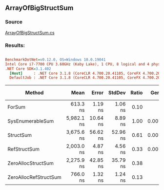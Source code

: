 ﻿## ArrayOfBigStructSum

### Source
[ArrayOfBigStructSum.cs](../../src/StructLinq.Benchmark/ArrayOfBigStructSum.cs)

### Results:
``` ini

BenchmarkDotNet=v0.12.0, OS=Windows 10.0.19041
Intel Core i7-7700 CPU 3.60GHz (Kaby Lake), 1 CPU, 8 logical and 4 physical cores
.NET Core SDK=3.1.402
  [Host]     : .NET Core 3.1.8 (CoreCLR 4.700.20.41105, CoreFX 4.700.20.41903), X64 RyuJIT
  DefaultJob : .NET Core 3.1.8 (CoreCLR 4.700.20.41105, CoreFX 4.700.20.41903), X64 RyuJIT


```
|                Method |       Mean |    Error |   StdDev | Ratio |  Gen 0 | Gen 1 | Gen 2 | Allocated |
|---------------------- |-----------:|---------:|---------:|------:|-------:|------:|------:|----------:|
|                ForSum |   613.3 ns |  1.19 ns |  1.06 ns |  0.10 |      - |     - |     - |         - |
|      SysEnumerableSum | 5,982.1 ns | 10.64 ns |  8.89 ns |  1.00 | 0.0076 |     - |     - |      32 B |
|             StructSum | 3,675.6 ns | 56.62 ns | 52.96 ns |  0.61 | 0.0076 |     - |     - |      32 B |
|          RefStructSum | 2,003.0 ns |  4.87 ns |  4.56 ns |  0.33 | 0.0076 |     - |     - |      32 B |
|    ZeroAllocStructSum | 2,275.9 ns | 42.85 ns | 35.79 ns |  0.38 |      - |     - |     - |         - |
| ZeroAllocRefStructSum |   766.0 ns |  1.32 ns |  1.24 ns |  0.13 |      - |     - |     - |         - |
